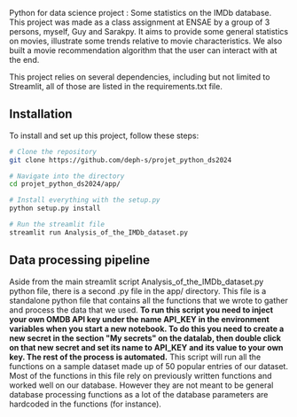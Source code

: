 Python for data science project : Some statistics on the IMDb database. 
This project was made as a class assignment at ENSAE by a group of 3 persons, myself, Guy and Sarakpy. It aims to provide some general statistics on movies, illustrate some trends relative to movie characteristics. We also built a movie recommendation algorithm that the user can interact with at the end. 

This project relies on several dependencies, including but not limited to Streamlit, all of those are listed in the requirements.txt file.

## Installation

To install and set up this project, follow these steps:

```bash
# Clone the repository
git clone https://github.com/deph-s/projet_python_ds2024

# Navigate into the directory
cd projet_python_ds2024/app/

# Install everything with the setup.py
python setup.py install

# Run the streamlit file
streamlit run Analysis_of_the_IMDb_dataset.py
```

## Data processing pipeline 


Aside from the main streamlit script Analysis_of_the_IMDb_dataset.py python file, there is a second .py file in the app/ directory. This file is a standalone python file that contains all the functions that we wrote to gather and process the data that we used. **To run this script you need to inject your own OMDB API key under the name API_KEY in the environment variables when you start a new notebook. To do this you need to create a new secret in the section "My secrets" on the datalab, then double click on that new secret and set its name to API_KEY and its value to your own key. The rest of the process is automated.** This script will run all the functions on a sample dataset made up of 50 popular entries of our dataset. Most of the functions in this file rely on previously written functions and worked well on our database. However they are not meant to be general database processing functions as a lot of the database parameters are hardcoded in the functions (for instance). 
